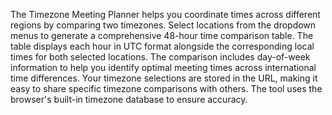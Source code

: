 The Timezone Meeting Planner helps you coordinate times across different regions by comparing two timezones. Select locations from the dropdown menus to generate a comprehensive 48-hour time comparison table. The table displays each hour in UTC format alongside the corresponding local times for both selected locations. The comparison includes day-of-week information to help you identify optimal meeting times across international time differences. Your timezone selections are stored in the URL, making it easy to share specific timezone comparisons with others. The tool uses the browser's built-in timezone database to ensure accuracy.

<!-- Generated from commit: a1420370ae38120819da3ddbb6fcefe1d9844f77 -->